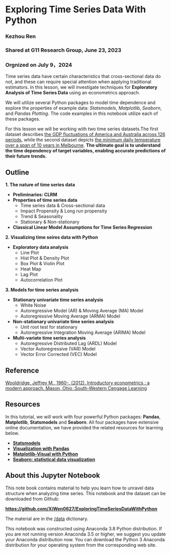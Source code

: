 # Exploring Time Series Data With Python
### Kezhou Ren
### Shared at G11 Research Group, June 23, 2023
### Orgnized on July 9，2024
Time series data have certain characteristics that cross-sectional data do not, and these can require special attention when applying traditional estimators. In this lesson, we will investigate techniques for **Exploratory Analysis of Time Series Data** using an econometrics approach. 

We will utilize several Python packages to model time dependence and explore the properties of example data: *Statsmodels*, *Matplotlib*, *Seaborn*, and *Pandas Plotting*. The code examples in this notebook utilize each of these packages.

For this lesson we will be working with two time series datasets.The first dataset describes [the GDP fluctuations of America and Australia across 126 periods](https://data.worldbank.org/indicator/NY.GDP.MKTP.CD?end=2009&locations=AU-XU&start=1960), while the second dataset depicts [the minimum daily temperature over a span of 10 years in Melbourne](https://www.kaggle.com/datasets/samfaraday/daily-minimum-temperatures-in-me). **The ultimate goal is to understand the time dependency of target variables, enabling accurate predictions of their future trends.**

## Outline
**1. The nature of time series data**
 - **Preliminaries: CLRM**
 - **Properties of time series data**
   - Time series data & Cross-sectional data
   - Impact Propensity & Long run propensity
   - Trend & Seasonality
   - Stationary & Non-stationary<br>
 - **Classical Linear Model Assumptions for Time Series Regression**

   
**2. Visualizing time seires data with Python**
 - **Exploratory data analysis**
   - Line Plot
   - Hist Plot & Density Plot
   - Box Plot & Violin Plot
   - Heat Map
   - Lag Plot
   - Autocorrelation Plot 

**3. Models for time series analysis**
 - **Stationary univariate time series analysis** 
   - White Noise
   - Autoregressive Model (AR) & Moving Average (MA) Model
   - Autoregressive Moving Average (ARMA) Model
 - **Non-stationary univariate time series analysis**
   - Unit root test for stationary
   - Autoregressive Integration Moving Average (ARIMA) Model 
 - **Multi-variate time series analysis**
   - Autoregressive Distributed Lag (ARDL) Model
   - Vector Autoregressive (VAR) Model
   - Vector Error Corrected (VEC) Model

## Reference
[Wooldridge, Jeffrey M., 1960-. (2012). Introductory econometrics : a modern approach. Mason, Ohio :South-Western Cengage Learning](https://economics.ut.ac.ir/documents/3030266/14100645/Jeffrey_M._Wooldridge_Introductory_Econometrics_A_Modern_Approach__2012.pdf)

## Resources
In this tutorial, we will work with four powerful Python packages: **Pandas**, **Matplotlib**, **Statsmodels** and **Seaborn**. All four packages have extensive online documentation, we have provided the related resources for learning below.
- [**Statsmodels**](https://www.statsmodels.org/stable/api.htm)
- [**Visualization with Pandas**](https://pandas.pydata.org/pandas-docs/version/0.18.0/visualization.html)
- [**Matplotlib-Visual with Python**](https://matplotlib.org/stable/gallery/index.html)
- [**Seaborn: statistical data visualization**](https://seaborn.pydata.org/)

## About this Jupyter Notebook
This note book contains material to help you learn how to unravel data structure when analyzing time series. This notebook and the dataset can be downloaded from Github:

**https://github.com/XiWen0627/ExploringTimeSeriesDataWithPython**

The material are in the [/data](https://github.com/XiWen0627/ExploringTimeSeriesDataWithPython/tree/main/data) dictionary.

This notebook was constructed using Anaconda 3.8 Python distribution. If you are not running version Anaconda 3.5 or higher, we suggest you update your Anaconda distribution now. You can download the Python 3 Anaconda distribution for your operating system from the corresponding web site.

